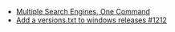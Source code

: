 * [Multiple Search Engines, One Command](https://github.com/qutebrowser/qutebrowser/issues/2699)
* [Add a versions.txt to windows releases #1212](https://github.com/qutebrowser/qutebrowser/issues/1212)
